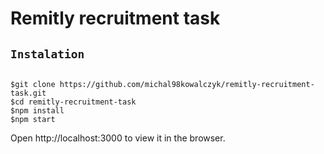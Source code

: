 # Remitly recruitment task

## `Instalation`

```

$git clone https://github.com/michal98kowalczyk/remitly-recruitment-task.git
$cd remitly-recruitment-task
$npm install
$npm start

```

Open http://localhost:3000 to view it in the browser.

